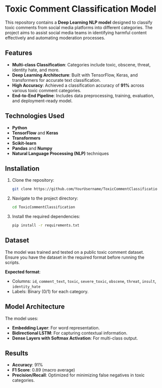# Toxic Comment Classification Model

This repository contains a **Deep Learning NLP model** designed to classify toxic comments from social media platforms into different categories. The project aims to assist social media teams in identifying harmful content effectively and automating moderation processes.

## Features
- **Multi-class Classification**: Categories include toxic, obscene, threat, identity hate, and more.
- **Deep Learning Architecture**: Built with TensorFlow, Keras, and transformers for accurate text classification.
- **High Accuracy**: Achieved a classification accuracy of **91%** across various toxic comment categories.
- **End-to-End Pipeline**: Includes data preprocessing, training, evaluation, and deployment-ready model.

## Technologies Used
- **Python**
- **TensorFlow** and **Keras**
- **Transformers**
- **Scikit-learn**
- **Pandas** and **Numpy**
- **Natural Language Processing (NLP)** techniques

## Installation
1. Clone the repository:
   ```bash
   git clone https://github.com/YourUsername/ToxicCommentClassification.git
   ```
2. Navigate to the project directory:
   ```bash
   cd ToxicCommentClassification
   ```
3. Install the required dependencies:
   ```bash
   pip install -r requirements.txt
   ```

## Dataset
The model was trained and tested on a public toxic comment dataset. Ensure you have the dataset in the required format before running the scripts.

**Expected format**:
- Columns: `id`, `comment_text`, `toxic`, `severe_toxic`, `obscene`, `threat`, `insult`, `identity_hate`
- Labels: Binary (0/1) for each category.

## Model Architecture
The model uses:
- **Embedding Layer**: For word representation.
- **Bidirectional LSTM**: For capturing contextual information.
- **Dense Layers with Softmax Activation**: For multi-class output.

## Results
- **Accuracy**: 91%
- **F1 Score**: 0.89 (macro average)
- **Precision/Recall**: Optimized for minimizing false negatives in toxic categories.
